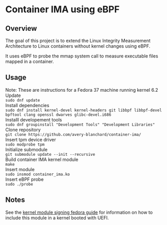 # Container IMA using eBPF

## Overview
The goal of this project is to extend the Linux Integrity Measurement Architecture to Linux containers without kernel changes using eBPF.

It uses eBPF to probe the mmap system call to measure executable files mapped in a container.
## Usage 
Note: These are instructions for a Fedora 37 machine running kernel 6.2 \
Update \
`sudo dnf update` \
Install dependencies \
`sudo dnf install kernel-devel kernel-headers git libbpf libbpf-devel bpftool clang openssl dwarves glibc-devel.i686` \
Installl developement tools \
`sudo dnf groupinstall "Development Tools" "Development Libraries"` \
Clone repository \
`git clone https://github.com/avery-blanchard/container-ima/` \
Insert tpm device driver \
`sudo modprobe tpm` \
Initialize submodule \
`git submodule update --init --recursive` \
Build container IMA kernel module \
`make` \
Insert module \
`sudo insmod container_ima.ko` \
Insert eBPF probe \
`sudo ./probe`

## Notes
See the [kernel module signing fedora guide](https://docs.fedoraproject.org/en-US/fedora/latest/system-administrators-guide/kernel-module-driver-configuration/Working_with_Kernel_Modules/#sect-signing-kernel-modules-for-secure-boot) for information on how to include this module in a kernel booted with UEFI.
